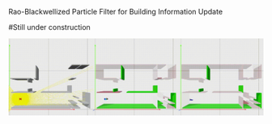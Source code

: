 Rao-Blackwellized Particle Filter for Building Information Update

#Still under construction

![SC2 Video](docs/vid.gif)
